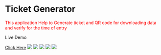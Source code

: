 <h1>Ticket Generator</h1>
<p><font color="red" >This application Help to Generate ticket and QR code for downloading data and verify for the time of entry</font></p>
<p>Live Demo</p>
<a href="https://kidoworld.000webhostapp.com/ticket/ticketbook.html">Click Here</a>
<img src="https://shivesh947.github.io/imagesforreadme/tketbuk1.PNG" />
<img src="https://shivesh947.github.io/imagesforreadme/tketbuk2.PNG" />
<img src="https://shivesh947.github.io/imagesforreadme/tketbuk3.PNG" />
<img src="https://shivesh947.github.io/imagesforreadme/tketbuk4.PNG" />
<img src="https://shivesh947.github.io/imagesforreadme/tketbuk5.PNG" />
